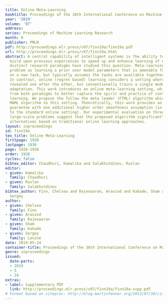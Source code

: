 ```yaml
---
title: Online Meta-Learning
booktitle: Proceedings of the 36th International Conference on Machine Learning
year: '2019'
volume: '97'
address: 
series: Proceedings of Machine Learning Research
month: 0
publisher: PMLR
pdf: http://proceedings.mlr.press/v97/finn19a/finn19a.pdf
url: http://proceedings.mlr.press/v97/finn19a.html
abstract: A central capability of intelligent systems is the ability to continuously
  build upon previous experiences to speed up and enhance learning of new tasks. Two
  distinct research paradigms have studied this question. Meta-learning views this
  problem as learning a prior over model parameters that is amenable for fast adaptation
  on a new task, but typically assumes the tasks are available together as a batch.
  In contrast, online (regret based) learning considers a setting where tasks are
  revealed one after the other, but conventionally trains a single model without task-specific
  adaptation. This work introduces an online meta-learning setting, which merges ideas
  from both paradigms to better capture the spirit and practice of continual lifelong
  learning. We propose the follow the meta leader (FTML) algorithm which extends the
  MAML algorithm to this setting. Theoretically, this work provides an O(log T) regret
  guarantee with one additional higher order smoothness assumption (in comparison
  to the standard online setting). Our experimental evaluation on three different
  large-scale problems suggest that the proposed algorithm significantly outperforms
  alternatives based on traditional online learning approaches.
layout: inproceedings
id: finn19a
tex_title: Online Meta-Learning
firstpage: 1920
lastpage: 1930
page: 1920-1930
order: 1920
cycles: false
bibtex_editor: Chaudhuri, Kamalika and Salakhutdinov, Ruslan
editor:
- given: Kamalika
  family: Chaudhuri
- given: Ruslan
  family: Salakhutdinov
bibtex_author: Finn, Chelsea and Rajeswaran, Aravind and Kakade, Sham and Levine,
  Sergey
author:
- given: Chelsea
  family: Finn
- given: Aravind
  family: Rajeswaran
- given: Sham
  family: Kakade
- given: Sergey
  family: Levine
date: 2019-05-24
container-title: Proceedings of the 36th International Conference on Machine Learning
genre: inproceedings
issued:
  date-parts:
  - 2019
  - 5
  - 24
extras:
- label: Supplementary PDF
  link: http://proceedings.mlr.press/v97/finn19a/finn19a-supp.pdf
# Format based on citeproc: http://blog.martinfenner.org/2013/07/30/citeproc-yaml-for-bibliographies/
---
```

